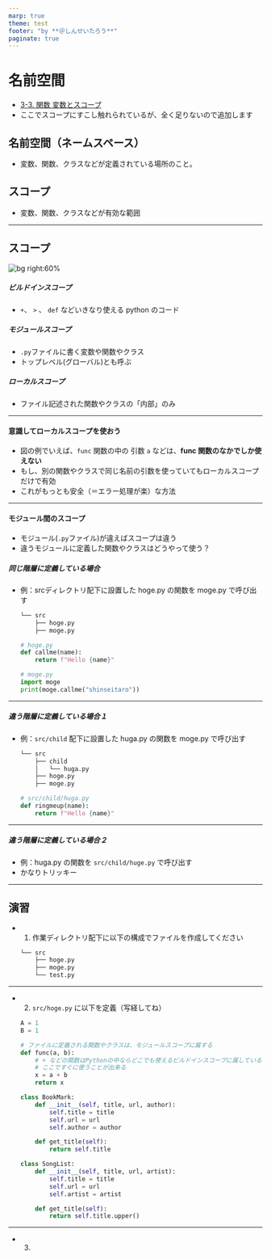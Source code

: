 ```yaml
---
marp: true
theme: test
footer: "by **＠しんせいたろう**"
paginate: true
---
```


# 名前空間

- [3-3. 関数 変数とスコープ](https://utokyo-ipp.github.io/3/3-3.html#%E5%A4%89%E6%95%B0%E3%81%A8%E3%82%B9%E3%82%B3%E3%83%BC%E3%83%97)
- ここでスコープにすこし触れられているが、全く足りないので追加します

## 名前空間（ネームスペース）
- 変数、関数、クラスなどが定義されている場所のこと。

## スコープ
- 変数、関数、クラスなどが有効な範囲

---
## スコープ
![bg right:60%](https://i.imgur.com/xOdTeLq.jpg)

##### ビルドインスコープ
+ `+`、 `>` 、 `def` などいきなり使える python のコード
##### モジュールスコープ
+ `.py`ファイルに書く変数や関数やクラス
+ トップレベル(グローバル)とも呼ぶ

##### ローカルスコープ
+ ファイル記述された関数やクラスの「内部」のみ

---
#### 意識してローカルスコープを使おう
+ 図の例でいえば、`func` 関数の中の 引数 `a` などは、**func 関数のなかでしか使えない**
+ もし、別の関数やクラスで同じ名前の引数を使っていてもローカルスコープだけで有効
+ これがもっとも安全（＝エラー処理が楽）な方法
---
#### モジュール間のスコープ
- モジュール(`.py`ファイル)が違えばスコープは違う
- 違うモジュールに定義した関数やクラスはどうやって使う？
##### 同じ階層に定義している場合
- 例：srcディレクトリ配下に設置した hoge.py の関数を moge.py で呼び出す
    ```bash
    └── src
        ├── hoge.py
        ├── moge.py
    ```
    ```python
    # hoge.py
    def callme(name):
        return f"Hello {name}"
    ```
    ```python
    # moge.py
    import moge 
    print(moge.callme("shinseitaro"))
    ```
---
##### 違う階層に定義している場合１
- 例：`src/child` 配下に設置した huga.py の関数を moge.py で呼び出す
    ```bash
    └── src
        ├── child
        │   └── huga.py
        ├── hoge.py
        ├── moge.py
    ```    
    ```python
    # src/child/huga.py
    def ringmeup(name):
        return f"Hello {name}"    
    ```
---
##### 違う階層に定義している場合２
- 例：huga.py の関数を `src/child/huge.py` で呼び出す
- かなりトリッキー

---
## 演習

- 1. 作業ディレクトリ配下に以下の構成でファイルを作成してください
    ```bash
    └── src
        ├── hoge.py
        ├── moge.py
        └── test.py
    ```
---
- 2. `src/hoge.py` に以下を定義（写経してね）
    ```python
    A = 1
    B = 1

    # ファイルに定義される関数やクラスは、モジュールスコープに属する
    def func(a, b):
        # + などの関数はPythonの中ならどこでも使えるビルドインスコープに属しているので
        # ここですぐに使うことが出来る
        x = a + b 
        return x 

    class BookMark:
        def __init__(self, title, url, author):
            self.title = title 
            self.url = url 
            self.author = author 

        def get_title(self):
            return self.title

    class SongList:
        def __init__(self, title, url, artist):
            self.title = title 
            self.url = url 
            self.artist = artist 

        def get_title(self):
            return self.title.upper()
    ```
---
- 3. 
